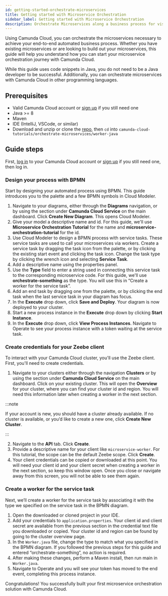 ```yaml
---
id: getting-started-orchestrate-microservices
title: Getting started with Microservice Orchestration
sidebar_label: Getting started with Microservice Orchestration
description: Orchestrate Microservices along a business process for visibility and resilience.
---
```


Using Camunda Cloud, you can orchestrate the microservices necessary to achieve your end-to-end automated business process. Whether you have existing microservices or are looking to build out your microservices, this guide will help you understand how you can start your microservice orchestration journey with Camunda Cloud.

While this guide uses code snippets in Java, you do not need to be a Java developer to be successful. Additionally, you can orchestrate microservices with Camunda Cloud in other programming languages.

## Prerequisites

* Valid Camunda Cloud account or [sign up](https://camunda.io/signup) if you still need one
* Java >= 8
* Maven
* IDE (IntelliJ, VSCode, or similar)
* Download and unzip or clone the [repo](https://github.com/camunda-cloud/camunda-cloud-tutorials), then `cd` into `camunda-cloud-tutorials/orchestrate-microservices/worker-java`

## Guide steps

First, [log in](https://camunda.io) to your Camunda Cloud account or [sign up](https://camunda.io/signup) if you still need one, then log in.

### Design your process with BPMN

Start by designing your automated process using BPMN. This guide introduces you to the palette and a few BPMN symbols in Cloud Modeler.

1. Navigate to your diagrams, either through the **Diagrams** navigation, or by using the section under **Camunda Cloud Service** on the main dashboard. Click **Create New Diagram**. This opens Cloud Modeler.
2. Give your model a descriptive name and id. For this guide, we'll use **Microservice Orchestration Tutorial** for the name and **microservice-orchestration-tutorial** for the id.
3. Use Cloud Modeler to design a BPMN process with service tasks. These service tasks are used to call your microservices via workers. Create a service task by dragging the task icon from the palette, or by clicking the existing start event and clicking the task icon. Change the task type by clicking the wrench icon and selecting **Service Task**. 
4. Add a descriptive name using the properties panel. 
5. Use the **Type** field to enter a string used in connecting this service task to the corresponding microservice code. For this guide, we'll use **orchestrate-something** as the type. You will use this in “Create a worker for the service task”.
6. Add an end task by dragging one from the palette, or by clicking the end task when the last service task in your diagram has focus.
7. In the **Execute** drop down, click **Save and Deploy**. Your diagram is now deployed to your cluster.
8. Start a new process instance in the **Execute** drop down by clicking **Start Instance**. 
9. In the **Execute** drop down, click **View Process Instances**. Navigate to Operate to see your process instance with a token waiting at the service task.

### Create credentials for your Zeebe client

To interact with your Camunda Cloud cluster, you'll use the Zeebe client. First, you'll need to create credentials.

1. Navigate to your clusters either through the navigation **Clusters** or by using the section under **Camunda Cloud Service** on the main dashboard. Click on your existing cluster. This will open the **Overview** for your cluster, where you can find your cluster id and region. You will need this information later when creating a worker in the next section.

:::note 

If your account is new, you should have a cluster already available. If no cluster is available, or you’d like to create a new one, click **Create New Cluster**.

:::

2. Navigate to the **API** tab. Click **Create**.
3. Provide a descriptive name for your client like `microservice-worker`. For this tutorial, the scope can be the default Zeebe scope. Click **Create**.
4. Your client credentials can be copied or downloaded at this point. You will need your client id and your client secret when creating a worker in the next section, so keep this window open. Once you close or navigate away from this screen, you will not be able to see them again. 

### Create a worker for the service task

Next, we’ll create a worker for the service task by associating it with the type we specified on the service task in the BPMN diagram.

1. Open the downloaded or cloned project in your IDE.
2. Add your credentials to `application.properties`. Your client id and client secret are available from the previous section in the credential text file you downloaded or copied. Your cluster id and region can be found by going to the cluster overview page.
3. In the `Worker.java` file, change the type to match what you specified in the BPMN diagram. If you followed the previous steps for this guide and entered “orchestrate-something”, no action is required.
4. After making these changes, perform a Maven install, then run main in `Worker.java`.
5. Navigate to Operate and you will see your token has moved to the end event, completing this process instance.

Congratulations! You successfully built your first microservice orchestration solution with Camunda Cloud.
